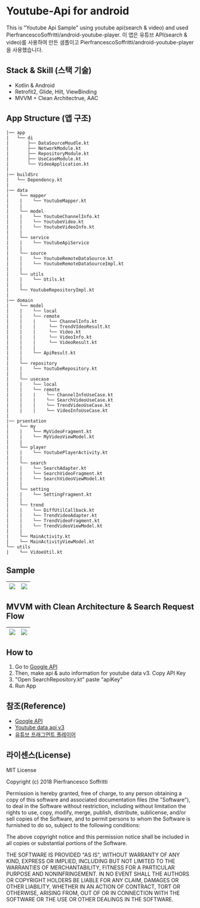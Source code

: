 # Youtube-Api for android

This is "Youtube Api Sample" using youtube api(search & video) and used PierfrancescoSoffritti/android-youtube-player.
이 앱은 유튜브 API(search & video)를 사용하여 만든 샘플이고 PierfrancescoSoffritti/android-youtube-player을 사용했습니다.

## Stack & Skill (스택 기술)
- Kotlin & Android
- Retrofit2, Glide, Hilt, ViewBinding
- MVVM + Clean Architectrue, AAC

## App Structure (앱 구조)
```
|── app
|   └── di
|       ├── DataSourceMoudle.kt
|       ├── NetworkModule.kt
|       ├── RepositoryModule.kt
|       ├── UseCaseModule.kt
|       └── VideoApplication.kt
|
|── buildSrc
|   └── Dependency.kt
|
|── data
|    └── mapper
|    |    └── YoutubeMapper.kt
|    |
|    └── model
|    |    └── YoutubeChannelInfo.kt
|    |    └── YoutubeVideo.kt
|    |    └── YoutubeVideoInfo.kt
|    |
|    └── service
|    |    └── YoutubeApiService
|    |
|    └── source
|    |    └── YoutubeRemoteDataSource.kt
|    |    └── YoutubeRemoteDataSourceImpl.kt
|    |
|    └── utils
|    |    └── Utils.kt
|    |
|    └── YoutubeRepositoryImpl.kt
|
|── domain
|    └── model
|    |    └── local
|    |    └── remote
|    |    |     └── ChannelInfo.kt
|    |    |     └── TrendVIdeoResult.kt
|    |    |     └── Video.kt
|    |    |     └── VideoInfo.kt
|    |    |     └── VideoResult.kt
|    |    |     
|    |    └── ApiResult.kt
|    |
|    └── repository
|    |    └── YoutubeRepository.kt
|    |
|    └── usecase
|    |    └── local
|    |    └── remote
|    |    |    └── ChannelInfoUseCase.kt
|    |    |    └── SearchVideoUseCase.kt
|    |    |    └── TrendVideoUseCase.kt
|    |    |    └── VideoInfoUseCase.kt
|
|── prsentation
|    └── my
|    |    └── MyVideoFragment.kt
|    |    └── MyVideoViewModel.kt
|    |
|    └── player
|    |    └── YoutubePlayerActivity.kt
|    |
|    └── search
|    |    └── SearchAdapter.kt
|    |    └── SearchVideoFragment.kt
|    |    └── SearchVideoViewModel.kt
|    |
|    └── setting
|    |    └── SettingFragment.kt
|    |    
|    └── trend
|    |    └── DiffUtilCallback.kt
|    |    └── TrendVideoAdapter.kt
|    |    └── TrendVideoFragment.kt
|    |    └── TrendVideoViewModel.kt
|    |
|    └── MainActivity.kt
|    └── MainActivityViewModel.kt
└── utils
|    └── VidoeUtil.kt
```

## Sample
|<img src="https://github.com/cheonjoosung/Youtube-Search-Android/blob/master/image/trend.jpeg">|<img src="https://github.com/cheonjoosung/Youtube-Search-Android/blob/master/image/search.jpeg">|
|-|-|

## MVVM with Clean Architecture & Search Request Flow
|<img src="https://github.com/cheonjoosung/Youtube-Search-Android/blob/master/image/pattern.png">|<img src="https://github.com/cheonjoosung/Youtube-Search-Android/blob/master/image/search_example.png">|
|-|-|


## How to
1. Go to [Google API](https://console.cloud.google.com/apis)
2. Then, make api & auto information for youtube data v3. Copy API Key
3. "Open SearchRepository.kt" paste "apiKey"
4. Run App 

## 참조(Reference)

- [Google API](https://console.cloud.google.com/apis)
- [Youtube data api v3](https://developers.google.com/youtube/v3/docs)
- [유튜브 프래그먼트 플레이어](https://github.com/PierfrancescoSoffritti/android-youtube-player)


## 라이센스(License)
MIT License

Copyright (c) 2018 Pierfrancesco Soffritti

Permission is hereby granted, free of charge, to any person obtaining a copy
of this software and associated documentation files (the "Software"), to deal
in the Software without restriction, including without limitation the rights
to use, copy, modify, merge, publish, distribute, sublicense, and/or sell
copies of the Software, and to permit persons to whom the Software is
furnished to do so, subject to the following conditions:

The above copyright notice and this permission notice shall be included in all
copies or substantial portions of the Software.

THE SOFTWARE IS PROVIDED "AS IS", WITHOUT WARRANTY OF ANY KIND, EXPRESS OR
IMPLIED, INCLUDING BUT NOT LIMITED TO THE WARRANTIES OF MERCHANTABILITY,
FITNESS FOR A PARTICULAR PURPOSE AND NONINFRINGEMENT. IN NO EVENT SHALL THE
AUTHORS OR COPYRIGHT HOLDERS BE LIABLE FOR ANY CLAIM, DAMAGES OR OTHER
LIABILITY, WHETHER IN AN ACTION OF CONTRACT, TORT OR OTHERWISE, ARISING FROM,
OUT OF OR IN CONNECTION WITH THE SOFTWARE OR THE USE OR OTHER DEALINGS IN THE
SOFTWARE.


